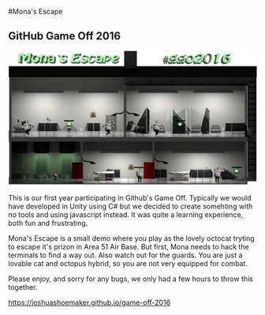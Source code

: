 #Mona's Escape
## GitHub Game Off 2016

![GitHub Game Off 2016 Theme is Hacking, Modding, or Augmenting](https://github.com/joshuashoemaker/game-off-2016/blob/master/GameCapture.JPG)

This is our first year participating in Github's Game Off. Typically we would have developed in Unity using C# but we decided to create
somehting with no tools and using javascript instead. It was quite a learning experience, both fun and frustrating.

Mona's Escape is a small demo where you play as the lovely octocat tryting to escape it's prizon in Area 51 Air Base. But first, Mona
needs to hack the terminals to find a way out. Also watch out for the guards. You are just a lovable cat and octopus hybrid, so you
are not very equipped for combat.

Please enjoy, and sorry for any bugs, we only had a few hours to throw this together.

https://joshuashoemaker.github.io/game-off-2016